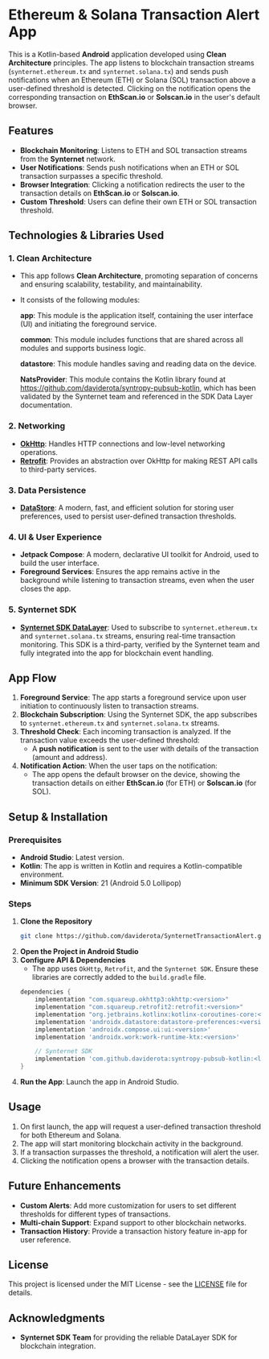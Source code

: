 
# Ethereum & Solana Transaction Alert App

This is a Kotlin-based **Android** application developed using **Clean Architecture** principles. The app listens to blockchain transaction streams (`synternet.ethereum.tx` and `synternet.solana.tx`) and sends push notifications when an Ethereum (ETH) or Solana (SOL) transaction above a user-defined threshold is detected. Clicking on the notification opens the corresponding transaction on **EthScan.io** or **Solscan.io** in the user's default browser.

## Features
- **Blockchain Monitoring**: Listens to ETH and SOL transaction streams from the **Synternet** network.
- **User Notifications**: Sends push notifications when an ETH or SOL transaction surpasses a specific threshold.
- **Browser Integration**: Clicking a notification redirects the user to the transaction details on **EthScan.io** or **Solscan.io**.
- **Custom Threshold**: Users can define their own ETH or SOL transaction threshold.

## Technologies & Libraries Used
### 1. **Clean Architecture**
   - This app follows **Clean Architecture**, promoting separation of concerns and ensuring scalability, testability, and maintainability.
   - It consists of the following modules:
    
      **app**: This module is the application itself, containing the user interface (UI) and initiating the foreground service.

      **common**: This module includes functions that are shared across all modules and supports business logic.

      **datastore**: This module handles saving and reading data on the device.

      **NatsProvider**: This module contains the Kotlin library found at https://github.com/daviderota/syntropy-pubsub-kotlin, which has been validated by the Synternet team and referenced in the SDK Data Layer documentation.

### 2. **Networking**
   - **[OkHttp](https://square.github.io/okhttp/)**: Handles HTTP connections and low-level networking operations.
   - **[Retrofit](https://square.github.io/retrofit/)**: Provides an abstraction over OkHttp for making REST API calls to third-party services.

### 3. **Data Persistence**
   - **[DataStore](https://developer.android.com/topic/libraries/architecture/datastore)**: A modern, fast, and efficient solution for storing user preferences, used to persist user-defined transaction thresholds.

### 4. **UI & User Experience**
   - **Jetpack Compose**: A modern, declarative UI toolkit for Android, used to build the user interface.
   - **Foreground Services**: Ensures the app remains active in the background while listening to transaction streams, even when the user closes the app.

### 5. **Synternet SDK**
   - **[Synternet SDK DataLayer](https://github.com/daviderota/syntropy-pubsub-kotlin/)**: Used to subscribe to `synternet.ethereum.tx` and `synternet.solana.tx` streams, ensuring real-time transaction monitoring. This SDK is a third-party, verified by the Synternet team and fully integrated into the app for blockchain event handling.

## App Flow
1. **Foreground Service**: The app starts a foreground service upon user initiation to continuously listen to transaction streams.
2. **Blockchain Subscription**: Using the Synternet SDK, the app subscribes to `synternet.ethereum.tx` and `synternet.solana.tx` streams.
3. **Threshold Check**: Each incoming transaction is analyzed. If the transaction value exceeds the user-defined threshold:
   - A **push notification** is sent to the user with details of the transaction (amount and address).
4. **Notification Action**: When the user taps on the notification:
   - The app opens the default browser on the device, showing the transaction details on either **EthScan.io** (for ETH) or **Solscan.io** (for SOL).

## Setup & Installation
### Prerequisites
- **Android Studio**: Latest version.
- **Kotlin**: The app is written in Kotlin and requires a Kotlin-compatible environment.
- **Minimum SDK Version**: 21 (Android 5.0 Lollipop)

### Steps
1. **Clone the Repository**
   ```bash
   git clone https://github.com/daviderota/SynternetTransactionAlert.git
   ```
2. **Open the Project in Android Studio**
3. **Configure API & Dependencies**
   - The app uses `OkHttp`, `Retrofit`, and the `Synternet SDK`. Ensure these libraries are correctly added to the `build.gradle` file.
   ```groovy
   dependencies {
       implementation "com.squareup.okhttp3:okhttp:<version>"
       implementation "com.squareup.retrofit2:retrofit:<version>"
       implementation "org.jetbrains.kotlinx:kotlinx-coroutines-core:<version>"
       implementation 'androidx.datastore:datastore-preferences:<version>'
       implementation 'androidx.compose.ui:ui:<version>'
       implementation 'androidx.work:work-runtime-ktx:<version>'

       // Synternet SDK
       implementation 'com.github.daviderota:syntropy-pubsub-kotlin:<latest_version>'
   }
   ```
4. **Run the App**: Launch the app in Android Studio.

## Usage
1. On first launch, the app will request a user-defined transaction threshold for both Ethereum and Solana.
2. The app will start monitoring blockchain activity in the background.
3. If a transaction surpasses the threshold, a notification will alert the user.
4. Clicking the notification opens a browser with the transaction details.

## Future Enhancements
- **Custom Alerts**: Add more customization for users to set different thresholds for different types of transactions.
- **Multi-chain Support**: Expand support to other blockchain networks.
- **Transaction History**: Provide a transaction history feature in-app for user reference.

## License
This project is licensed under the MIT License - see the [LICENSE](LICENSE) file for details.

## Acknowledgments
- **Synternet SDK Team** for providing the reliable DataLayer SDK for blockchain integration.

